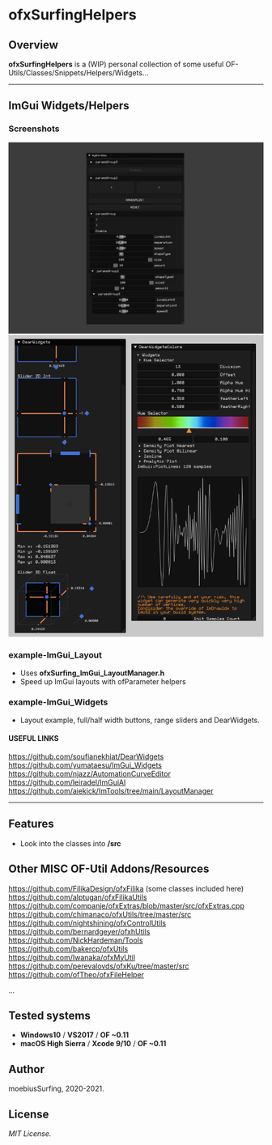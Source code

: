 ofxSurfingHelpers
=============================

## Overview
**ofxSurfingHelpers** is a (WIP) personal collection of some useful OF-Utils/Classes/Snippets/Helpers/Widgets...

---------------

## ImGui Widgets/Helpers

### Screenshots

![image](/readme_images/example-ImGui_Widgets.jpg?raw=true "image")  
![image](/readme_images/example-ImGui_Widgets2.PNG?raw=true "image")  

### example-ImGui_Layout
* Uses **ofxSurfing_ImGui_LayoutManager.h**  
* Speed up ImGui layouts with ofParameter helpers  

### example-ImGui_Widgets
* Layout example, full/half width buttons, range sliders and DearWidgets. 

#### USEFUL LINKS
https://github.com/soufianekhiat/DearWidgets  
https://github.com/yumataesu/ImGui_Widgets  
https://github.com/njazz/AutomationCurveEditor  
https://github.com/leiradel/ImGuiAl  
https://github.com/aiekick/ImTools/tree/main/LayoutManager  

---------------

## Features
- Look into the classes into **/src**

## Other MISC OF-Util Addons/Resources
https://github.com/FilikaDesign/ofxFilika (some classes included here)  
https://github.com/alptugan/ofxFilikaUtils  
https://github.com/companje/ofxExtras/blob/master/src/ofxExtras.cpp  
https://github.com/chimanaco/ofxUtils/tree/master/src  
https://github.com/nightshining/ofxControlUtils  
https://github.com/bernardgeyer/ofxhUtils  
https://github.com/NickHardeman/Tools  
https://github.com/bakercp/ofxUtils  
https://github.com/Iwanaka/ofxMyUtil  
https://github.com/perevalovds/ofxKu/tree/master/src  
https://github.com/ofTheo/ofxFileHelper  

...

## Tested systems
- **Windows10** / **VS2017** / **OF ~0.11**
- **macOS High Sierra** / **Xcode 9/10** / **OF ~0.11**

## Author
moebiusSurfing, 2020-2021. 

## License
*MIT License.*

